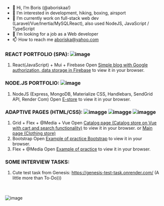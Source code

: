- 👋 Hi, I’m Boris (@aboriskaa!)
- 👀 I’m interested in development, hiking, boxing, airsport
- 🌱 I’m currently work on full-stack web dev (Laravel/Vue/Inertia/MySQLReact), also used NodeJS, JavaScript / TypeScript 
- 💞️ I’m looking for a job as a Web developer
- 📫 How to reach me aboriska@yahoo.com



### REACT PORTFOLIO (SPA): ![image](https://img.shields.io/badge/React-20232A?style=for-the-badge&logo=react&logoColor=61DAFB) 
1. React(JavaScript) + Mui + Firebase 
Open [Simple blog with Google authorization, data storage in Firebase](https://blogapp-850b9.web.app/) to view it in your browser.


### NODE.JS PORTFOLIO: ![image](https://img.shields.io/badge/Node.js-339933?style=for-the-badge&logo=nodedotjs&logoColor=white) 
1. NodeJS (Express, MongoDB, Materialize CSS, Handlebars, SendGrid API, Render Com)
Open [E-store](https://nodejs-shop.onrender.com/) to view it in your browser.


### ADAPTIVE PAGES (HTML/CSS): ![imagge](https://img.shields.io/badge/HTML5-E34F26?style=for-the-badge&logo=html5&logoColor=white) ![imagge](https://img.shields.io/badge/CSS3-1572B6?style=for-the-badge&logo=css3&logoColor=white) ![imagge](https://img.shields.io/badge/Vue.js-35495E?style=for-the-badge&logo=vuedotjs&logoColor=4FC08D)
1. Grid + Flex + @Media + Vue
Open [Catalog page (Catalog store on Vue with cart and search functionality)](https://shop-vue-nodejs.herokuapp.com/) to view it in your browser.
or  [Main page (Clothing store)](https://aboriskaa.github.io/gb_professional_html_css_coding/)
2. Bootstrap 
Open [Example of practice Bootstrap](https://aboriskaa.github.io/coursera_html_css_js/module3-solution/) to view it in your browser.
3. Flex + @Media
Open [Example of practice](https://aboriskaa.github.io/gb_html_css_base/) to view it in your browser.

### SOME INTERVIEW TASKS:
1.  Cute test task from Genesis: https://genesis-test-task.onrender.com/ (A little more than To-Do)))

<!---
<div id="header" align="center">
  <img src="https://www.zeluslugi.ru/upload/news/news20190426-2.gif" width="270px"/>
</div>

aboriskaa/aboriskaa is a ✨ special ✨ repository because its `README.md` (this file) appears on your GitHub profile.
You can click the Preview link to take a look at your changes.
--->
<br><br>
![image](https://www.codewars.com/users/aboriskaa/badges/large)
              
